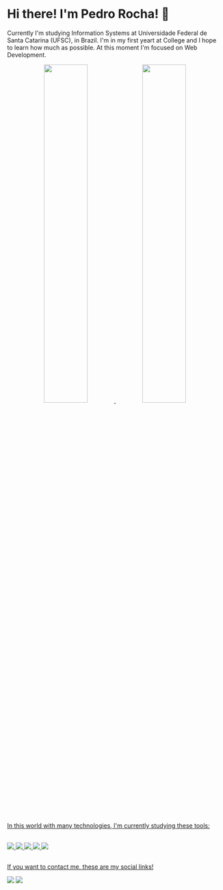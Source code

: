 # Hi there! I'm Pedro Rocha! 👋

Currently I'm studying Information Systems at Universidade Federal de Santa Catarina (UFSC), in Brazil. I'm in my first yeart at College and I hope to learn how much as possible. At this moment I'm focused on Web Development.

<div align="center">
  <a href="https://github.com/devpedrorocha">
  <img width="45% height="160em" src="https://github-readme-stats.vercel.app/api?username=devpedrorocha&show_icons=true&theme=dark&include_all_commits=true&count_private=true"/>
  <img width="45% height="160em" src="https://github-readme-stats.vercel.app/api/top-langs/?username=devpedrorocha&layout=compact&langs_count=7&theme=dark"/>
</div>

In this world with many technologies, I'm currently studying these tools:
<div style="display: inline_block"><br>
  
  <img src="https://img.shields.io/badge/Vue.js-35495E?style=for-the-badge&logo=vue.js&logoColor=4FC08D">
  <img src="https://img.shields.io/badge/Node.js-43853D?style=for-the-badge&logo=node.js&logoColor=white">
  <img src="https://img.shields.io/badge/JavaScript-323330?style=for-the-badge&logo=javascript&logoColor=F7DF1E">
  <img src="https://img.shields.io/badge/HTML5-E34F26?style=for-the-badge&logo=html5&logoColor=white">
  <img src="https://img.shields.io/badge/CSS3-1572B6?style=for-the-badge&logo=css3&logoColor=white">
</div>

##

If you want to contact me, these are my social links! 
<div>
  <a href = "mailto:pedro.rocha2609@gmail.com"><img src="https://img.shields.io/badge/-Gmail-%23333?style=for-the-badge&logo=gmail&logoColor=white" target="_blank"></a>
  <a href="https://www.linkedin.com/in/pedrorocha26/" target="_blank"><img src="https://img.shields.io/badge/-LinkedIn-%230077B5?style=for-the-badge&logo=linkedin&logoColor=white" target="_blank"></a>
</div>
